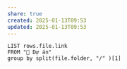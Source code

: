```yaml
---
share: true
created: 2025-01-13T09:53
updated: 2025-01-13T09:53
---
```

```dataview
LIST rows.file.link
FROM "📐 Dự án"
group by split(file.folder, "/" )[1]
```